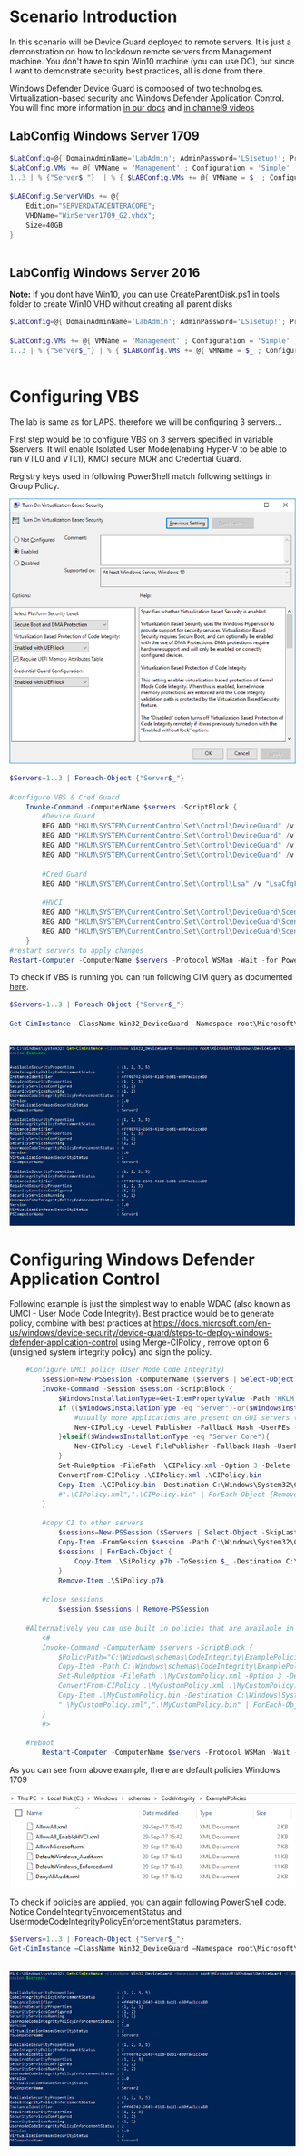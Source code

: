 # Scenario Introduction

In this scenario will be Device Guard deployed to remote servers. It is just a demonstration on how to lockdown remote servers from Management machine. You don't have to spin Win10 machine (you can use DC), but since I want to demonstrate security best practices, all is done from there.

Windows Defender Device Guard is composed of two technologies. Virtualization-based security and Windows Defender Application Control. You will find more information [in our docs](https://docs.microsoft.com/en-us/windows/device-security/device-guard/introduction-to-device-guard-virtualization-based-security-and-windows-defender-application-control) and [in channel9 videos](channel9.msdn.com/tags/kernel)


## LabConfig Windows Server 1709

````PowerShell
$LabConfig=@{ DomainAdminName='LabAdmin'; AdminPassword='LS1setup!'; Prefix = 'ws2016lab1709-'; SwitchName = 'LabSwitch'; DCEdition='SERVERDATACENTERACORE'; CreateClientParent=$True ; ClientEdition='Enterprise' ; PullServerDC=$false; Internet=$true; AdditionalNetworksConfig=@(); VMs=@(); ServerVHDs=@()}
$LabConfig.VMs += @{ VMName = 'Management' ; Configuration = 'Simple' ; ParentVHD = 'Win10_G2.vhdx'  ; MemoryStartupBytes= 1GB ; AddToolsVHD=$True ; DisableWCF=$True }
1..3 | % {"Server$_"}  | % { $LABConfig.VMs += @{ VMName = $_ ; Configuration = 'Simple' ; ParentVHD = 'WinServer1709_G2.vhdx'  ; MemoryStartupBytes= 512MB} }

$LABConfig.ServerVHDs += @{
    Edition="SERVERDATACENTERACORE";
    VHDName="WinServer1709_G2.vhdx";
    Size=40GB
}
 
````
## LabConfig Windows Server 2016

**Note:** If you dont have Win10, you can use CreateParentDisk.ps1 in tools folder to create Win10 VHD without creating all parent disks

````PowerShell
$LabConfig=@{ DomainAdminName='LabAdmin'; AdminPassword='LS1setup!'; Prefix = 'ws2016lab-'; SwitchName = 'LabSwitch'; DCEdition='DataCenter'; AdditionalNetworksConfig=@(); VMs=@(); ServerVHDs=@(); Internet=$True ; CreateClientParent=$true}

$LabConfig.VMs += @{ VMName = 'Management' ; Configuration = 'Simple' ; ParentVHD = 'Win10_G2.vhdx'  ; MemoryStartupBytes= 1GB ; AddToolsVHD=$True ; DisableWCF=$True }
1..3 | % {"Server$_"} | % { $LABConfig.VMs += @{ VMName = $_ ; Configuration = 'Simple' ; ParentVHD = 'Win2016Core_G2.vhdx'  ; MemoryStartupBytes= 512MB} }
 
````

# Configuring VBS

The lab is same as for LAPS. therefore we will be configuring 3 servers... 

First step would be to configure VBS on 3 servers specified in variable $servers. It will enable Isolated User Mode(enabling Hyper-V to be able to run VTL0 and VTL1), KMCI secure MOR and Credential Guard.

Registry keys used in following PowerShell match following settings in Group Policy.

![](/Scenarios/DeviceGuard/Screenshots/VBS_GPO.png)

````PowerShell
$Servers=1..3 | Foreach-Object {"Server$_"}

#configure VBS & Cred Guard
    Invoke-Command -ComputerName $servers -ScriptBlock {
        #Device Guard
        REG ADD "HKLM\SYSTEM\CurrentControlSet\Control\DeviceGuard" /v "Locked" /t REG_DWORD /d 1 /f 
        REG ADD "HKLM\SYSTEM\CurrentControlSet\Control\DeviceGuard" /v "EnableVirtualizationBasedSecurity" /t REG_DWORD /d 1 /f
        REG ADD "HKLM\SYSTEM\CurrentControlSet\Control\DeviceGuard" /v "RequirePlatformSecurityFeatures" /t REG_DWORD /d 3 /f
        REG ADD "HKLM\SYSTEM\CurrentControlSet\Control\DeviceGuard" /v "RequireMicrosoftSignedBootChain" /t REG_DWORD /d 1 /f

        #Cred Guard  
        REG ADD "HKLM\SYSTEM\CurrentControlSet\Control\Lsa" /v "LsaCfgFlags" /t REG_DWORD /d 1 /f

        #HVCI
        REG ADD "HKLM\SYSTEM\CurrentControlSet\Control\DeviceGuard\Scenarios\HypervisorEnforcedCodeIntegrity" /v "Enabled" /t REG_DWORD /d 1 /f
        REG ADD "HKLM\SYSTEM\CurrentControlSet\Control\DeviceGuard\Scenarios\HypervisorEnforcedCodeIntegrity" /v "Locked" /t REG_DWORD /d 1 /f
        REG ADD "HKLM\SYSTEM\CurrentControlSet\Control\DeviceGuard\Scenarios\HypervisorEnforcedCodeIntegrity" /v "HVCIMATRequired" /t REG_DWORD /d 1 /f
    }
#restart servers to apply changes
Restart-Computer -ComputerName $servers -Protocol WSMan -Wait -for PowerShell

````

To check if VBS is running you can run following CIM query as documented [here](https://docs.microsoft.com/en-us/windows/device-security/device-guard/deploy-device-guard-enable-virtualization-based-security). 

````PowerShell
$Servers=1..3 | Foreach-Object {"Server$_"}

Get-CimInstance –ClassName Win32_DeviceGuard –Namespace root\Microsoft\Windows\DeviceGuard -CimSession $servers
 
````

![](/Scenarios/DeviceGuard/Screenshots/DG_Status1.png)


# Configuring Windows Defender Application Control

Following example is just the simplest way to enable WDAC (also known as UMCI - User Mode Code Integrity). Best practice would be to generate policy, combine with best practices at https://docs.microsoft.com/en-us/windows/device-security/device-guard/steps-to-deploy-windows-defender-application-control
 using Merge-CIPolicy , remove option 6 (unsigned system integrity policy) and sign the policy.

````PowerShell
    #Configure UMCI policy (User Mode Code Integrity)
        $session=New-PSSession -ComputerName ($servers | Select-Object -last 1)
        Invoke-Command -Session $session -ScriptBlock {
            $WindowsInstallationType=Get-ItemPropertyValue -Path 'HKLM:\SOFTWARE\Microsoft\Windows NT\CurrentVersion\' -Name InstallationType
            If (($WindowsInstallationType -eq "Server")-or($WindowsInstallationType -eq "Client")){
                #usually more applications are present on GUI servers (as it serves as application server, therefore -Level Publisher)
                New-CIPolicy -Level Publisher -Fallback Hash -UserPEs -FilePath .\CIPolicy.xml
            }elseif($WindowsInstallationType -eq "Server Core"){
                New-CIPolicy -Level FilePublisher -Fallback Hash -UserPEs -FilePath .\CIPolicy.xml
            }
            Set-RuleOption -FilePath .\CIPolicy.xml -Option 3 -Delete 
            ConvertFrom-CIPolicy .\CIPolicy.xml .\CIPolicy.bin
            Copy-Item .\CIPolicy.bin -Destination C:\Windows\System32\CodeIntegrity\SiPolicy.p7b
            #".\CIPolicy.xml",".\CIPolicy.bin" | ForEach-Object {Remove-Item -Path $_}
        }

        #copy CI to other servers 
            $sessions=New-PSSession ($Servers | Select-Object -SkipLast 1)
            Copy-Item -FromSession $session -Path C:\Windows\System32\CodeIntegrity\SiPolicy.p7b -Destination .\
            $sessions | ForEach-Object {
                Copy-Item .\SiPolicy.p7b -ToSession $_ -Destination C:\Windows\System32\CodeIntegrity\
            }
            Remove-Item .\SiPolicy.p7b

        #close sessions
            $session,$sessions | Remove-PSSession
    
    #Alternatively you can use built in policies that are available in 1709
        <#
        Invoke-Command -ComputerName $servers -ScriptBlock {
            $PolicyPath="C:\Windows\schemas\CodeIntegrity\ExamplePolicies\AllowMicrosoft.xml"
            Copy-Item -Path C:\Windows\schemas\CodeIntegrity\ExamplePolicies\AllowMicrosoft.xml -Destination .\MyCustomPolicy.xml
            Set-RuleOption -FilePath .\MyCustomPolicy.xml -Option 3 -Delete
            ConvertFrom-CIPolicy .\MyCustomPolicy.xml .\MyCustomPolicy.bin
            Copy-Item .\MyCustomPolicy.bin -Destination C:\Windows\System32\CodeIntegrity\SiPolicy.p7b
            ".\MyCustomPolicy.xml",".\MyCustomPolicy.bin" | ForEach-Object {Remove-Item -Path $_}
        }
        #>
    
    #reboot
        Restart-Computer -ComputerName $servers -Protocol WSMan -Wait -For PowerShell
````

As you can see from above example, there are default policies Windows 1709

![](/Scenarios/DeviceGuard/Screenshots/DefaultPolicies.png)

To check if policies are applied, you can again following PowerShell code. Notice CondeIntegrityEnvorcementStatus and UsermodeCodeIntegrityPolicyEnforcementStatus parameters.

````PowerShell
$Servers=1..3 | Foreach-Object {"Server$_"}
Get-CimInstance –ClassName Win32_DeviceGuard –Namespace root\Microsoft\Windows\DeviceGuard -CimSession $servers
 
````

![](/Scenarios/DeviceGuard/Screenshots/DG_Status2.png)